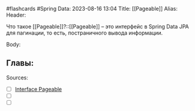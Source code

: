 #flashcards #Spring 
Data: 2023-08-16 13:04
Title: [[Pageable]]
Alias:
Header:

Что такое [[Pageable]]?::[[Pageable]] – это интерфейс в Spring Data JPA для пагинации, то есть, постраничного вывода информации.
<!--SR:!2023-11-03,10,750-->


Body:





Главы:
-


Sources:
- [ ] [Interface Pageable](https://docs.spring.io/spring-data/data-commons/docs/current/api/org/springframework/data/domain/Pageable.html)
- [ ] []()
- [ ] []()
